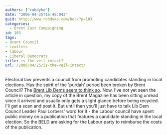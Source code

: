 ```yaml
---
authors: ["robdyke"]
date: "2006-04-25T16:48:04Z"
guid: http://www.robdyke.com/bec/?p=103
categories:
  - Brent East Campaigning
id: 103
tags:
- Brent Council
- Leaflets
- labour
- Liberal Democrats
title: is the veil intact?
url: /2006/04/25/is-the-veil-intact/
---
```

Electoral law prevents a council from promoting candidates standing in local elections. Has the spirit of the 'purdah' period been broken by Brent Council? The [Brent Lib Dems seem to think so](http://www.brentlibdems.org.uk/news/302.html). Now, I've not yet seen the article in question, my copy of the Brent Magazine has been sitting unread since it arrived and usually only gets a slight glance before being recycled. I'll get a scan and post it. But until then you'll just have to talk Lib Dem Council Leader Paul Lorbers' word for it - the Labour council have spent public money on a publication that features a candidate standing in the local election. So the BELD are asking for the Labour party to reimburse the costs of the publication.